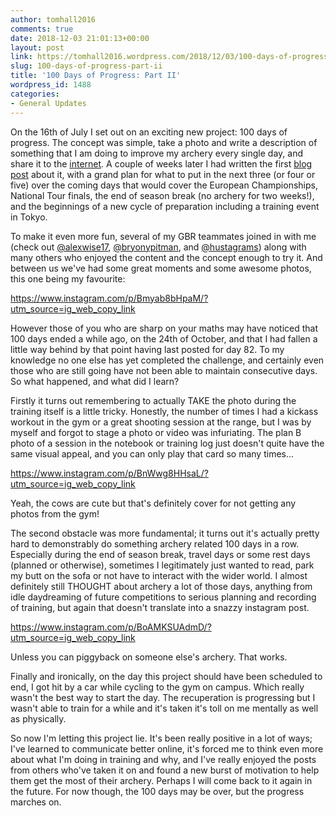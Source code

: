 ```yaml
---
author: tomhall2016
comments: true
date: 2018-12-03 21:01:13+00:00
layout: post
link: https://tomhall2016.wordpress.com/2018/12/03/100-days-of-progress-part-ii/
slug: 100-days-of-progress-part-ii
title: '100 Days of Progress: Part II'
wordpress_id: 1488
categories:
- General Updates
---
```


On the 16th of July I set out on an exciting new project: 100 days of progress. The concept was simple, take a photo and write a description of something that I am doing to improve my archery every single day, and share it to the [internet](https://www.instagram.com/explore/tags/100daysofprogress/). A couple of weeks later I had written the first [blog post](https://tomhall2016.wordpress.com/2018/07/31/100-days-of-progress-part-i/) about it, with a grand plan for what to put in the next three (or four or five) over the coming days that would cover the European Championships, National Tour finals, the end of season break (no archery for two weeks!), and the beginnings of a new cycle of preparation including a training event in Tokyo.

To make it even more fun, several of my GBR teammates joined in with me (check out [@alexwise17](https://www.instagram.com/alexwise17/), [@bryonypitman](https://www.instagram.com/bryonypitman/), and [@hustagrams](https://www.instagram.com/hustagrams/)) along with many others who enjoyed the content and the concept enough to try it. And between us we've had some great moments and some awesome photos, this one being my favourite:

https://www.instagram.com/p/Bmyab8bHpaM/?utm_source=ig_web_copy_link

However those of you who are sharp on your maths may have noticed that 100 days ended a while ago, on the 24th of October, and that I had fallen a little way behind by that point having last posted for day 82. To my knowledge no one else has yet completed the challenge, and certainly even those who are still going have not been able to maintain consecutive days. So what happened, and what did I learn?

Firstly it turns out remembering to actually TAKE the photo during the training itself is a little tricky. Honestly, the number of times I had a kickass workout in the gym or a great shooting session at the range, but I was by myself and forgot to stage a photo or video was infuriating. The plan B photo of a session in the notebook or training log just doesn't quite have the same visual appeal, and you can only play that card so many times...

https://www.instagram.com/p/BnWwg8HHsaL/?utm_source=ig_web_copy_link

Yeah, the cows are cute but that's definitely cover for not getting any photos from the gym!

The second obstacle was more fundamental; it turns out it's actually pretty hard to demonstrably do something archery related 100 days in a row. Especially during the end of season break, travel days or some rest days (planned or otherwise), sometimes I legitimately just wanted to read, park my butt on the sofa or not have to interact with the wider world. I almost definitely still THOUGHT about archery a lot of those days, anything from idle daydreaming of future competitions to serious planning and recording of training, but again that doesn't translate into a snazzy instagram post.

https://www.instagram.com/p/BoAMKSUAdmD/?utm_source=ig_web_copy_link

Unless you can piggyback on someone else's archery. That works.

Finally and ironically, on the day this project should have been scheduled to end, I got hit by a car while cycling to the gym on campus. Which really wasn't the best way to start the day. The recuperation is progressing but I wasn't able to train for a while and it's taken it's toll on me mentally as well as physically.

So now I'm letting this project lie. It's been really positive in a lot of ways; I've learned to communicate better online, it's forced me to think even more about what I'm doing in training and why, and I've really enjoyed the posts from others who've taken it on and found a new burst of motivation to help them get the most of their archery. Perhaps I will come back to it again in the future. For now though, the 100 days may be over, but the progress marches on.
